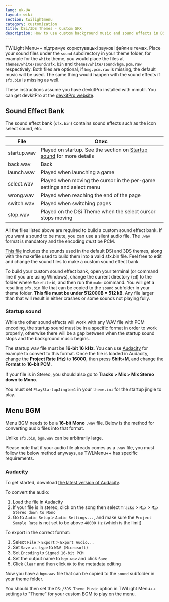 ```yaml
---
lang: uk-UA
layout: wiki
section: twilightmenu
category: customization
title: DSi/3DS Themes - Custom SFX
description: How to use custom background music and sound effects in DSi and 3DS themes for TWiLight Menu++
---
```


TWiLight Menu++ підтримує користувацькі звукові файли в темах. Place your sound files under the `sound` subdirectory in your theme folder, for example for the `white` theme, you would place the files at `themes/white/sound/sfx.bin` and `themes/white/sound/bgm.pcm.raw` respectively. Both files are optional, if `bmg.pcm.raw` is missing, the default music will be used. The same thing would happen with the sound effects if `sfx.bin` is missing as well.

These instructions assume you have devkitPro installed with mmutil. You can get devkitPro at the [devkitPro website](https://devkitpro.org/wiki/Getting_Started).

## Sound Effect Bank
The sound effect bank (`sfx.bin`) contains sound effects such as the icon select sound, etc.

| File        | Опис                                                                                   |
| ----------- | -------------------------------------------------------------------------------------- |
| startup.wav | Played on startup. See the section on [Startup sound](#startup-sound) for more details |
| back.wav    | Back                                                                                   |
| launch.wav  | Played when launching a game                                                           |
| select.wav  | Played when moving the cursor in the per-game settings and select menu                 |
| wrong.wav   | Played when reaching the end of the page                                               |
| switch.wav  | Played when switching pages                                                            |
| stop.wav    | Played on the DSi Theme when the select cursor stops moving                            |

All the files listed above are required to build a custom sound effect bank. If you want a sound to be mute, you can use a silent audio file. The `.wav` format is mandatory and the encoding *must* be PCM.

[This file](/assets/files/sfx-example.zip) includes the sounds used in the default DSi and 3DS themes, along with the makefile used to build them into a valid sfx.bin file. Feel free to edit and change the sound files to make a custom sound effect bank.

To build your custom sound effect bank, open your terminal (or command line if you are using Windows), change the current directory (`cd`) to the folder where `Makefile` is, and then run the `make` command. You will get a resulting `sfx.bin` file that can be copied to the `sound` subfolder in your theme folder. **This file must be under 512000B = 512 kB**. Any file larger than that will result in either crashes or some sounds not playing fully.

### Startup sound
While the other sound effects will work with any WAV file with PCM encoding, the startup sound must be in a specific format in order to work properly, otherwise there will be a gap between when the startup sound stops and the background music begins.

The startup.wav file must be **16-bit 16 kHz**. You can use [Audacity](https://github.com/audacity/audacity/releases/latest) for example to convert to this format. Once the file is loaded in Audacity, change the **Project Rate (Hz)** to **16000**, then press **Shift+M**, and change the **Format** to **16-bit PCM**.

If your file is in Stereo, you should also go to **Tracks > Mix > Mix Stereo down to Mono**.

You must set `PlayStartupJingle=1` in your `theme.ini` for the startup jingle to play.


## Menu BGM
Menu BGM needs to be a **16-bit Mono** `.wav` file. Below is the method for converting audio files into that format.

Unlike `sfx.bin`, `bgm.wav` can be arbitrarily large.

Please note that if your audio file already comes as a `.wav` file, you must follow the below method anyways, as TWLMenu++ has specific requirements.

### Audacity
To get started, download [the latest version of Audacity](https://github.com/audacity/audacity/releases/latest).

To convert the audio:
1. Load the file in Audacity
1. If your file is in stereo, click on the song then select `Tracks` > `Mix` > `Mix Stereo down to Mono`
1. Go to `Audio Setup` > `Audio Settings...`, and make sure the `Project Sample Rate` is not set to be above `48000 Hz` (which is the limit)

To export in the correct format:
1. Select `File` > `Export` > `Export Audio...`
1. Set `Save as type` to `WAV (Microsoft)`
1. Set `Encoding` to `Signed 16-bit PCM`
1. Set the output name to `bgm.wav` and click `Save`
1. Click `Clear` and then click `OK` to the metadata editing

Now you have a `bgm.wav` file that can be copied to the `sound` subfolder in your theme folder.

You should then set the `DSi/3DS Theme Music` option in TWiLight Menu++ settings to "Theme" for your custom BGM to play on the menu.
